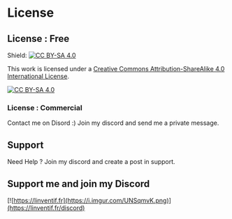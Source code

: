 # License

## License : Free

Shield: [![CC BY-SA 4.0][cc-by-sa-shield]][cc-by-sa]

This work is licensed under a [Creative Commons Attribution-ShareAlike 4.0 International License][cc-by-sa].

[![CC BY-SA 4.0][cc-by-sa-image]][cc-by-sa]

[cc-by-sa]: http://creativecommons.org/licenses/by-sa/4.0/
[cc-by-sa-image]: https://licensebuttons.net/l/by-sa/4.0/88x31.png
[cc-by-sa-shield]: https://img.shields.io/badge/License-CC%20BY--SA%204.0-lightgrey.svg

### License : Commercial

Contact me on Disord :) Join my discord and send me a private message.

## Support

Need Help ? Join my discord and create a post in support.

## Support me and join my Discord

[![https://linventif.fr](https://i.imgur.com/UNSqmvK.png)](https://linventif.fr/discord)